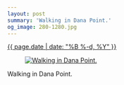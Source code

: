 ```yaml
---
layout: post
summary: 'Walking in Dana Point.'
og_image: 280-1280.jpg
---
```


<p>
 <time>
  <a href="/280">
   {{ page.date | date: "%B %-d, %Y" }}
  </a>
 </time>
 <a href="/280">
  <figure data-taken="1/31/2014">
   <img alt="Walking in Dana Point." sizes="(min-width: 700px) 50vw, calc(100vw - 2rem)" src="{{ site.assets_url }}/280-640.jpg" srcset="{{ site.assets_url }}/280-1280.jpg 1280w, {{ site.assets_url }}/280-960.jpg 960w, {{ site.assets_url }}/280-640.jpg 640w, {{ site.assets_url }}/280-320.jpg 320w"/>
  </figure>
 </a>
 <span>
  Walking in Dana Point.
 </span>
</p>
